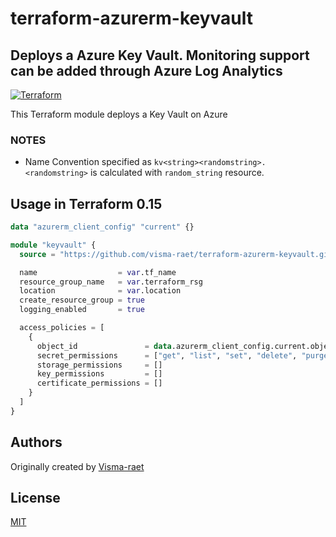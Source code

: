 # terraform-azurerm-keyvault

## Deploys a Azure Key Vault. Monitoring support can be added through Azure Log Analytics

[![Terraform](https://github.com/visma-raet/terraform-azurerm-keyvault/actions/workflows/terraform.yml/badge.svg)](https://github.com/visma-raet/terraform-azurerm-keyvault/actions/workflows/terraform.yml)

This Terraform module deploys a Key Vault on Azure

### NOTES

* Name Convention specified as `kv<string><randomstring>. <randomstring>` is calculated with `random_string` resource.

## Usage in Terraform 0.15

```terraform
data "azurerm_client_config" "current" {}

module "keyvault" {
  source = "https://github.com/visma-raet/terraform-azurerm-keyvault.git"

  name                  = var.tf_name
  resource_group_name   = var.terraform_rsg
  location              = var.location
  create_resource_group = true
  logging_enabled       = true

  access_policies = [
    {
      object_id               = data.azurerm_client_config.current.object_id
      secret_permissions      = ["get", "list", "set", "delete", "purge", "restore"]
      storage_permissions     = []
      key_permissions         = []
      certificate_permissions = []
    }
  ]
}
```

## Authors

Originally created by [Visma-raet](http://github.com/visma-raet)

## License

[MIT](LICENSE)
